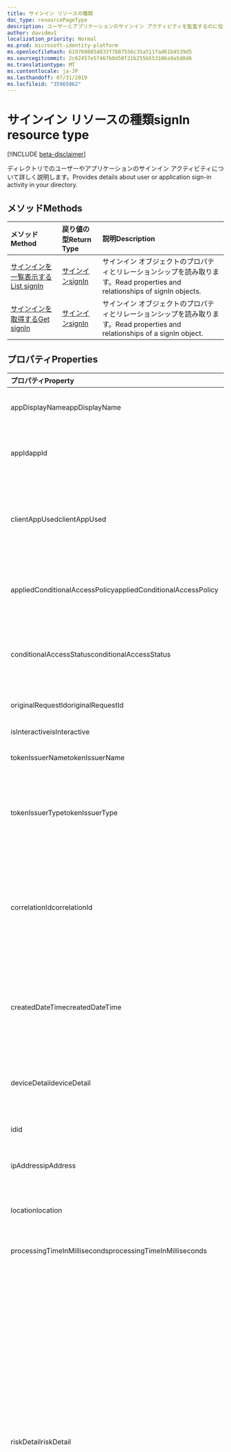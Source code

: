 ```yaml
---
title: サインイン リソースの種類
doc_type: resourcePageType
description: ユーザーとアプリケーションのサインイン アクティビティを監査するのに役立つ Microsoft Graph API (REST) のサインイン リソースについて説明します (ベータ版)。
author: davidmu1
localization_priority: Normal
ms.prod: microsoft-identity-platform
ms.openlocfilehash: 6197600854833f7887556c35a511fad61b4539d5
ms.sourcegitcommit: 2c62457e57467b8d50f21b255b553106a9a5d8d6
ms.translationtype: MT
ms.contentlocale: ja-JP
ms.lasthandoff: 07/31/2019
ms.locfileid: "35965062"
---
```

# <a name="signin-resource-type"></a><span data-ttu-id="e8921-103">サインイン リソースの種類</span><span class="sxs-lookup"><span data-stu-id="e8921-103">signIn resource type</span></span>

[!INCLUDE [beta-disclaimer](../../includes/beta-disclaimer.md)]

<span data-ttu-id="e8921-104">ディレクトリでのユーザーやアプリケーションのサインイン アクティビティについて詳しく説明します。</span><span class="sxs-lookup"><span data-stu-id="e8921-104">Provides details about user or application sign-in activity in your directory.</span></span> 

## <a name="methods"></a><span data-ttu-id="e8921-105">メソッド</span><span class="sxs-lookup"><span data-stu-id="e8921-105">Methods</span></span>

| <span data-ttu-id="e8921-106">メソッド</span><span class="sxs-lookup"><span data-stu-id="e8921-106">Method</span></span>           | <span data-ttu-id="e8921-107">戻り値の型</span><span class="sxs-lookup"><span data-stu-id="e8921-107">Return Type</span></span>    |<span data-ttu-id="e8921-108">説明</span><span class="sxs-lookup"><span data-stu-id="e8921-108">Description</span></span>|
|:---------------|:--------|:----------|
|[<span data-ttu-id="e8921-109">サインインを一覧表示する</span><span class="sxs-lookup"><span data-stu-id="e8921-109">List signIn</span></span>](../api/signin-list.md) | [<span data-ttu-id="e8921-110">サインイン</span><span class="sxs-lookup"><span data-stu-id="e8921-110">signIn</span></span>](signin.md) |<span data-ttu-id="e8921-111">サインイン オブジェクトのプロパティとリレーションシップを読み取ります。</span><span class="sxs-lookup"><span data-stu-id="e8921-111">Read properties and relationships of signIn objects.</span></span>|
|[<span data-ttu-id="e8921-112">サインインを取得する</span><span class="sxs-lookup"><span data-stu-id="e8921-112">Get signIn</span></span>](../api/signin-get.md) | [<span data-ttu-id="e8921-113">サインイン</span><span class="sxs-lookup"><span data-stu-id="e8921-113">signIn</span></span>](signin.md) |<span data-ttu-id="e8921-114">サインイン オブジェクトのプロパティとリレーションシップを読み取ります。</span><span class="sxs-lookup"><span data-stu-id="e8921-114">Read properties and relationships of a signIn object.</span></span>|

## <a name="properties"></a><span data-ttu-id="e8921-115">プロパティ</span><span class="sxs-lookup"><span data-stu-id="e8921-115">Properties</span></span>
| <span data-ttu-id="e8921-116">プロパティ</span><span class="sxs-lookup"><span data-stu-id="e8921-116">Property</span></span>     | <span data-ttu-id="e8921-117">型</span><span class="sxs-lookup"><span data-stu-id="e8921-117">Type</span></span>   |<span data-ttu-id="e8921-118">説明</span><span class="sxs-lookup"><span data-stu-id="e8921-118">Description</span></span>|
|:---------------|:--------|:----------|
|<span data-ttu-id="e8921-119">appDisplayName</span><span class="sxs-lookup"><span data-stu-id="e8921-119">appDisplayName</span></span>|<span data-ttu-id="e8921-120">String</span><span class="sxs-lookup"><span data-stu-id="e8921-120">String</span></span>|<span data-ttu-id="e8921-121">Azure ポータルで表示されるアプリケーション名を参照します。</span><span class="sxs-lookup"><span data-stu-id="e8921-121">Refers to the application name displayed in the Azure Portal.</span></span>|
|<span data-ttu-id="e8921-122">appId</span><span class="sxs-lookup"><span data-stu-id="e8921-122">appId</span></span>|<span data-ttu-id="e8921-123">String</span><span class="sxs-lookup"><span data-stu-id="e8921-123">String</span></span>|<span data-ttu-id="e8921-124">Azure Active Directory でのアプリケーション ID を表す一意の GUID を参照します。</span><span class="sxs-lookup"><span data-stu-id="e8921-124">Refers to the Unique GUID representing Application Id in the Azure Active Directory.</span></span>|
|<span data-ttu-id="e8921-125">clientAppUsed</span><span class="sxs-lookup"><span data-stu-id="e8921-125">clientAppUsed</span></span>|<span data-ttu-id="e8921-126">String</span><span class="sxs-lookup"><span data-stu-id="e8921-126">String</span></span>|<span data-ttu-id="e8921-127">サインインに使用するレガシ クライアントを示します。例:</span><span class="sxs-lookup"><span data-stu-id="e8921-127">Provides the legacy client used for sign-in activty.E.g.</span></span> <span data-ttu-id="e8921-128">ブラウザー、Exchange Active Sync、先進認証クライアント、IMAP、MAPI、SMTP、POP が含まれます。</span><span class="sxs-lookup"><span data-stu-id="e8921-128">includes Browser, Exchange Active Sync,Modern clients, IMAP, MAPI, SMTP, POP.</span></span>|
|<span data-ttu-id="e8921-129">appliedConditionalAccessPolicy</span><span class="sxs-lookup"><span data-stu-id="e8921-129">appliedConditionalAccessPolicy</span></span>|<span data-ttu-id="e8921-130">[conditionalAccessPolicy](conditionalaccesspolicy.md) コレクション</span><span class="sxs-lookup"><span data-stu-id="e8921-130">[conditionalAccessPolicy](conditionalaccesspolicy.md) collection</span></span>|<span data-ttu-id="e8921-131">対応するサインイン アクティビティでトリガーされる条件付きアクセス ポリシーの一覧を示します。</span><span class="sxs-lookup"><span data-stu-id="e8921-131">Provides a list of conditional access policies that are triggered by the corresponding sign-in activity.</span></span>|
|<span data-ttu-id="e8921-132">conditionalAccessStatus</span><span class="sxs-lookup"><span data-stu-id="e8921-132">conditionalAccessStatus</span></span>|<span data-ttu-id="e8921-133">string</span><span class="sxs-lookup"><span data-stu-id="e8921-133">string</span></span>| <span data-ttu-id="e8921-134">トリガーされる条件付きアクセス ポリシーの状態を示します。</span><span class="sxs-lookup"><span data-stu-id="e8921-134">Provides the status of the conditional access policy triggered.</span></span> <span data-ttu-id="e8921-135">使用可能な値は、`success`、`failure`、`notApplied`、`unknownFutureValue` です。</span><span class="sxs-lookup"><span data-stu-id="e8921-135">Possible values are: `success`, `failure`, `notApplied`, `unknownFutureValue`.</span></span>|
|<span data-ttu-id="e8921-136">originalRequestId</span><span class="sxs-lookup"><span data-stu-id="e8921-136">originalRequestId</span></span>|<span data-ttu-id="e8921-137">String</span><span class="sxs-lookup"><span data-stu-id="e8921-137">String</span></span>|<span data-ttu-id="e8921-138">認証シーケンスで最初の要求の要求 ID です。</span><span class="sxs-lookup"><span data-stu-id="e8921-138">The request id of the first request in the authentication sequence.</span></span>|
|<span data-ttu-id="e8921-139">isInteractive</span><span class="sxs-lookup"><span data-stu-id="e8921-139">isInteractive</span></span>|<span data-ttu-id="e8921-140">Boolean</span><span class="sxs-lookup"><span data-stu-id="e8921-140">Boolean</span></span>|<span data-ttu-id="e8921-141">サインインが対話型かどうかを示します。</span><span class="sxs-lookup"><span data-stu-id="e8921-141">Indicates if a signIn is interactive or not.</span></span>|
|<span data-ttu-id="e8921-142">tokenIssuerName</span><span class="sxs-lookup"><span data-stu-id="e8921-142">tokenIssuerName</span></span>|<span data-ttu-id="e8921-143">String</span><span class="sxs-lookup"><span data-stu-id="e8921-143">String</span></span>|<span data-ttu-id="e8921-144">ID プロバイダーの名前 (例: sts.microsoft.com) </span><span class="sxs-lookup"><span data-stu-id="e8921-144">Name of the identity Provider (e.g. sts.microsoft.com)</span></span>|
|<span data-ttu-id="e8921-145">tokenIssuerType</span><span class="sxs-lookup"><span data-stu-id="e8921-145">tokenIssuerType</span></span>|<span data-ttu-id="e8921-146">String</span><span class="sxs-lookup"><span data-stu-id="e8921-146">String</span></span>|<span data-ttu-id="e8921-147">identityProvider の種類を示します。</span><span class="sxs-lookup"><span data-stu-id="e8921-147">Provides the type of identityProvider.</span></span> <span data-ttu-id="e8921-148">使用可能な値は、`AzureAD`、`ADFederationServices`、`UnknownFutureValue` です。</span><span class="sxs-lookup"><span data-stu-id="e8921-148">Possible values are `AzureAD`, `ADFederationServices`, `UnknownFutureValue`.</span></span>|
|<span data-ttu-id="e8921-149">correlationId</span><span class="sxs-lookup"><span data-stu-id="e8921-149">correlationId</span></span>|<span data-ttu-id="e8921-150">String</span><span class="sxs-lookup"><span data-stu-id="e8921-150">String</span></span>|<span data-ttu-id="e8921-151">サインインが開始されるときに、クライアントから送信される ID を参照します。</span><span class="sxs-lookup"><span data-stu-id="e8921-151">Refers to the ID that's sent from the client when the sign-in is initiated.</span></span> <span data-ttu-id="e8921-152">これは、ヘルプデスクまたはサポートに問い合わせをするときに、対応するサインイン アクティビティのトラブルシューティングに使用されます。</span><span class="sxs-lookup"><span data-stu-id="e8921-152">This is used for troubleshooting the corresponding sign-in activity when calling helpdesk or support.</span></span>|
|<span data-ttu-id="e8921-153">createdDateTime</span><span class="sxs-lookup"><span data-stu-id="e8921-153">createdDateTime</span></span>|<span data-ttu-id="e8921-154">DateTimeOffset</span><span class="sxs-lookup"><span data-stu-id="e8921-154">DateTimeOffset</span></span>|<span data-ttu-id="e8921-155">サインインが開始された日付を示します。</span><span class="sxs-lookup"><span data-stu-id="e8921-155">Provides the date and time the sign-in was initiated.</span></span> <span data-ttu-id="e8921-156">Timestamp 型は、常に UTC 時間です。</span><span class="sxs-lookup"><span data-stu-id="e8921-156">The Timestamp type is always in UTC time.</span></span> <span data-ttu-id="e8921-157">たとえば、2014 年 1 月 1 日午前 0 時 (UTC) は、次のようになります。`'2014-01-01T00:00:00Z'`</span><span class="sxs-lookup"><span data-stu-id="e8921-157">For example, midnight UTC on Jan 1, 2014 would look like this: `'2014-01-01T00:00:00Z'`</span></span>|
|<span data-ttu-id="e8921-158">deviceDetail</span><span class="sxs-lookup"><span data-stu-id="e8921-158">deviceDetail</span></span>|[<span data-ttu-id="e8921-159">deviceDetail</span><span class="sxs-lookup"><span data-stu-id="e8921-159">deviceDetail</span></span>](devicedetail.md)|<span data-ttu-id="e8921-160">サインインが発生した場所からデバイスの情報を提供します。</span><span class="sxs-lookup"><span data-stu-id="e8921-160">Provides the device information from where the sign-in occurred.</span></span> <span data-ttu-id="e8921-161">これは、deviceId、OS、ブラウザーなどの情報が含まれます。</span><span class="sxs-lookup"><span data-stu-id="e8921-161">It inclules information like deviceId, OS, browser.</span></span> |
|<span data-ttu-id="e8921-162">id</span><span class="sxs-lookup"><span data-stu-id="e8921-162">id</span></span>|<span data-ttu-id="e8921-163">String</span><span class="sxs-lookup"><span data-stu-id="e8921-163">String</span></span>|<span data-ttu-id="e8921-164">サインイン アクティビティを表す一意の ID を示します。</span><span class="sxs-lookup"><span data-stu-id="e8921-164">Indicates unique ID representing the sign-in activity.</span></span>|
|<span data-ttu-id="e8921-165">ipAddress</span><span class="sxs-lookup"><span data-stu-id="e8921-165">ipAddress</span></span>|<span data-ttu-id="e8921-166">String</span><span class="sxs-lookup"><span data-stu-id="e8921-166">String</span></span>|<span data-ttu-id="e8921-167">サインインが発生した場所から、クライアントの IP アドレスを提供します。</span><span class="sxs-lookup"><span data-stu-id="e8921-167">Provides the IP address of the client from where the sign-in occurred.</span></span>|
|<span data-ttu-id="e8921-168">location</span><span class="sxs-lookup"><span data-stu-id="e8921-168">location</span></span>|[<span data-ttu-id="e8921-169">signInLocation</span><span class="sxs-lookup"><span data-stu-id="e8921-169">signInLocation</span></span>](signinlocation.md)|<span data-ttu-id="e8921-170">サインインが発生した場所から市区町村、都道府県、2 文字の国コードを示します。</span><span class="sxs-lookup"><span data-stu-id="e8921-170">Provides the city, state and 2 letter country code from where the sign-in occurred.</span></span>|
|<span data-ttu-id="e8921-171">processingTimeInMilliseconds</span><span class="sxs-lookup"><span data-stu-id="e8921-171">processingTimeInMilliseconds</span></span>|<span data-ttu-id="e8921-172">Int</span><span class="sxs-lookup"><span data-stu-id="e8921-172">Int</span></span>|<span data-ttu-id="e8921-173">要求処理時間を AD STS のミリ秒単位で示します。</span><span class="sxs-lookup"><span data-stu-id="e8921-173">Provides the request processing time in milliseconds in AD STS</span></span>|
|<span data-ttu-id="e8921-174">riskDetail</span><span class="sxs-lookup"><span data-stu-id="e8921-174">riskDetail</span></span>|`riskDetail`|<span data-ttu-id="e8921-175">リスクの高いユーザー、サインイン、リスク イベントのいずれかの特定の状態の背後にある「理由」について示します。</span><span class="sxs-lookup"><span data-stu-id="e8921-175">Provides the 'reason' behind a specific state of a risky user, sign-in or a risk event.</span></span> <span data-ttu-id="e8921-176">使用可能な値: `none`、`adminGeneratedTemporaryPassword`、`userPerformedSecuredPasswordChange`、`userPerformedSecuredPasswordReset`、`adminConfirmedSigninSafe`、`aiConfirmedSigninSafe`、`userPassedMFADrivenByRiskBasedPolicy`、`adminDismissedAllRiskForUser`、`adminConfirmedSigninCompromised`、`unknownFutureValue`。</span><span class="sxs-lookup"><span data-stu-id="e8921-176">The possible values are: `none`, `adminGeneratedTemporaryPassword`, `userPerformedSecuredPasswordChange`, `userPerformedSecuredPasswordReset`, `adminConfirmedSigninSafe`, `aiConfirmedSigninSafe`, `userPassedMFADrivenByRiskBasedPolicy`, `adminDismissedAllRiskForUser`, `adminConfirmedSigninCompromised`, `unknownFutureValue`.</span></span> <span data-ttu-id="e8921-177">値 `none` は、ユーザーについて実行されたアクションまたはサインインが今のところないことを意味しています。</span><span class="sxs-lookup"><span data-stu-id="e8921-177">The value `none` means that no action has been performed on the user or sign-in so far.</span></span> <span data-ttu-id="e8921-178">**注:** このプロパティの詳細は、Azure AD Premium P2 のお客様のみ利用可能です。</span><span class="sxs-lookup"><span data-stu-id="e8921-178">**Note:** Details for this property are only available for Azure AD Premium P2 customers.</span></span> <span data-ttu-id="e8921-179">その他のお客様には `hidden` が返されます。</span><span class="sxs-lookup"><span data-stu-id="e8921-179">All other customers will be returned `hidden`.</span></span>|
|<span data-ttu-id="e8921-180">riskLevelAggregated</span><span class="sxs-lookup"><span data-stu-id="e8921-180">riskLevelAggregated</span></span>|`riskLevel`|<span data-ttu-id="e8921-181">集計されたリスク レベルを示します。</span><span class="sxs-lookup"><span data-stu-id="e8921-181">Provides the aggregated risk level.</span></span> <span data-ttu-id="e8921-182">使用可能な値: `none`、`low`、`medium`、`high`、`hidden`、`unknownFutureValue`。</span><span class="sxs-lookup"><span data-stu-id="e8921-182">The possible values are: `none`, `low`, `medium`, `high`, `hidden`, and `unknownFutureValue`.</span></span> <span data-ttu-id="e8921-183">値 `hidden` は、ユーザーまたはサインインが Azure AD Identity Protection で有効になっていないことを意味します。</span><span class="sxs-lookup"><span data-stu-id="e8921-183">The value `hidden` means the user or sign-in was not enabled for Azure AD Identity Protection.</span></span> <span data-ttu-id="e8921-184">**注:** このプロパティの詳細は、Azure AD Premium P2 のお客様のみ利用可能です。</span><span class="sxs-lookup"><span data-stu-id="e8921-184">**Note:** Details for this property are only available for Azure AD Premium P2 customers.</span></span> <span data-ttu-id="e8921-185">その他のお客様には `hidden` が返されます。</span><span class="sxs-lookup"><span data-stu-id="e8921-185">All other customers will be returned `hidden`.</span></span>|
|<span data-ttu-id="e8921-186">riskLevelDuringSignIn</span><span class="sxs-lookup"><span data-stu-id="e8921-186">riskLevelDuringSignIn</span></span>|`riskLevel`|<span data-ttu-id="e8921-187">サインイン時のリスク レベルを示します。</span><span class="sxs-lookup"><span data-stu-id="e8921-187">Provides the risk level during sign-in.</span></span> <span data-ttu-id="e8921-188">使用可能な値: `none`、`low`、`medium`、`high`、`hidden`、`unknownFutureValue`。</span><span class="sxs-lookup"><span data-stu-id="e8921-188">The possible values are: `none`, `low`, `medium`, `high`, `hidden`, and `unknownFutureValue`.</span></span> <span data-ttu-id="e8921-189">値 `hidden` は、ユーザーまたはサインインが Azure AD Identity Protection で有効になっていないことを意味します。</span><span class="sxs-lookup"><span data-stu-id="e8921-189">The value `hidden` means the user or sign-in was not enabled for Azure AD Identity Protection.</span></span> <span data-ttu-id="e8921-190">**注:** このプロパティの詳細は、Azure AD Premium P2 のお客様のみ利用可能です。</span><span class="sxs-lookup"><span data-stu-id="e8921-190">**Note:** Details for this property are only available for Azure AD Premium P2 customers.</span></span> <span data-ttu-id="e8921-191">その他のお客様には `hidden` が返されます。</span><span class="sxs-lookup"><span data-stu-id="e8921-191">All other customers will be returned `hidden`.</span></span>|
|<span data-ttu-id="e8921-192">riskEventTypes</span><span class="sxs-lookup"><span data-stu-id="e8921-192">riskEventTypes</span></span>|<span data-ttu-id="e8921-193">`riskEventType` コレクション</span><span class="sxs-lookup"><span data-stu-id="e8921-193">`riskEventType` collection</span></span>|<span data-ttu-id="e8921-194">サインインに関連付けられているリスク イベントの種類の一覧を示します。</span><span class="sxs-lookup"><span data-stu-id="e8921-194">Provides the list of risk event types associated with the sign-in.</span></span> <span data-ttu-id="e8921-195">使用可能な値: `unlikelyTravel`、`anonymizedIPAddress`、`maliciousIPAddress`、`unfamiliarFeatures`、`malwareInfectedIPAddress`、`suspiciousIPAddress`、`leakedCredentials`、`investigationsThreatIntelligence`、`generic`、`unknownFutureValue`。</span><span class="sxs-lookup"><span data-stu-id="e8921-195">The possible values are: `unlikelyTravel`, `anonymizedIPAddress`, `maliciousIPAddress`, `unfamiliarFeatures`, `malwareInfectedIPAddress`, `suspiciousIPAddress`, `leakedCredentials`, `investigationsThreatIntelligence`,  `generic`, and `unknownFutureValue`.</span></span>|
|<span data-ttu-id="e8921-196">riskState</span><span class="sxs-lookup"><span data-stu-id="e8921-196">riskState</span></span>|`riskState`|<span data-ttu-id="e8921-197">リスクの高いユーザー、サインイン、リスク イベントの「リスクの状態」について示します。</span><span class="sxs-lookup"><span data-stu-id="e8921-197">Provides the 'risk state' of a risky user, sign-in or a risk event.</span></span> <span data-ttu-id="e8921-198">使用可能な値: `none`、`confirmedSafe`、`remediated`、`dismissed`、`atRisk`、`confirmedCompromised`、`unknownFutureValue`。</span><span class="sxs-lookup"><span data-stu-id="e8921-198">The possible values are: `none`, `confirmedSafe`, `remediated`, `dismissed`, `atRisk`, `confirmedCompromised`, `unknownFutureValue`.</span></span>|
|<span data-ttu-id="e8921-199">mfaDetail</span><span class="sxs-lookup"><span data-stu-id="e8921-199">mfaDetail</span></span>|[<span data-ttu-id="e8921-200">mfaDetail</span><span class="sxs-lookup"><span data-stu-id="e8921-200">mfaDetail</span></span>](mfadetail.md)|<span data-ttu-id="e8921-201">MFA が必要か、対応するサインインの MFA の状態など MFA 関連の情報を提供します。</span><span class="sxs-lookup"><span data-stu-id="e8921-201">Provides the MFA related information like MFA Required, MFA Status for the corresponding sign-in.</span></span>|
|<span data-ttu-id="e8921-202">networkLocationDetails</span><span class="sxs-lookup"><span data-stu-id="e8921-202">networkLocationDetails</span></span>|<span data-ttu-id="e8921-203">[networkLocationDetail](networklocationdetail.md) コレクション</span><span class="sxs-lookup"><span data-stu-id="e8921-203">[networkLocationDetail](networklocationdetail.md) collection</span></span>|<span data-ttu-id="e8921-204">ネットワーク上の場所について詳細を示します。</span><span class="sxs-lookup"><span data-stu-id="e8921-204">Provides details about the network location.</span></span>|
|<span data-ttu-id="e8921-205">status</span><span class="sxs-lookup"><span data-stu-id="e8921-205">status</span></span>|[<span data-ttu-id="e8921-206">signInStatus</span><span class="sxs-lookup"><span data-stu-id="e8921-206">signInStatus</span></span>](signinstatus.md)|<span data-ttu-id="e8921-207">サインイン状態について示します。</span><span class="sxs-lookup"><span data-stu-id="e8921-207">Provides the sign-in status.</span></span> <span data-ttu-id="e8921-208">使用可能な値は、`Success`、`Failure` です。</span><span class="sxs-lookup"><span data-stu-id="e8921-208">Possible values include `Success` and `Failure`.</span></span>|
|<span data-ttu-id="e8921-209">userDisplayName</span><span class="sxs-lookup"><span data-stu-id="e8921-209">userDisplayName</span></span>|<span data-ttu-id="e8921-210">String</span><span class="sxs-lookup"><span data-stu-id="e8921-210">String</span></span>|<span data-ttu-id="e8921-211">ユーザーの表示名を示します。</span><span class="sxs-lookup"><span data-stu-id="e8921-211">Indicates the display Name of the User.</span></span>|
|<span data-ttu-id="e8921-212">userId</span><span class="sxs-lookup"><span data-stu-id="e8921-212">userId</span></span>|<span data-ttu-id="e8921-213">String</span><span class="sxs-lookup"><span data-stu-id="e8921-213">String</span></span>|<span data-ttu-id="e8921-214">ユーザーのユーザー ID を示します。</span><span class="sxs-lookup"><span data-stu-id="e8921-214">Indicates the userId of the user.</span></span>|
|<span data-ttu-id="e8921-215">userPrincipalName</span><span class="sxs-lookup"><span data-stu-id="e8921-215">userPrincipalName</span></span>|<span data-ttu-id="e8921-216">String</span><span class="sxs-lookup"><span data-stu-id="e8921-216">String</span></span>|<span data-ttu-id="e8921-217">ユーザーの UPN を示します。</span><span class="sxs-lookup"><span data-stu-id="e8921-217">Indicates the UPN of the user.</span></span>|
|<span data-ttu-id="e8921-218">resourceDisplayName</span><span class="sxs-lookup"><span data-stu-id="e8921-218">resourceDisplayName</span></span>|<span data-ttu-id="e8921-219">String</span><span class="sxs-lookup"><span data-stu-id="e8921-219">String</span></span>|<span data-ttu-id="e8921-220">ユーザーがサインインしているリソースの名前を示します。</span><span class="sxs-lookup"><span data-stu-id="e8921-220">Indicates the name of the resource that the user signed into</span></span>|
|<span data-ttu-id="e8921-221">resourceId</span><span class="sxs-lookup"><span data-stu-id="e8921-221">resourceId</span></span>|<span data-ttu-id="e8921-222">String</span><span class="sxs-lookup"><span data-stu-id="e8921-222">String</span></span>|<span data-ttu-id="e8921-223">ユーザーがサインインしているリソースの ID を示します。</span><span class="sxs-lookup"><span data-stu-id="e8921-223">Indicates the Id of the resource that the user signed into.</span></span>|
|<span data-ttu-id="e8921-224">authenticationMethodsUsed</span><span class="sxs-lookup"><span data-stu-id="e8921-224">authenticationMethodsUsed</span></span>|<span data-ttu-id="e8921-225">String</span><span class="sxs-lookup"><span data-stu-id="e8921-225">String</span></span>|<span data-ttu-id="e8921-226">使用される認証方法の一覧を示します</span><span class="sxs-lookup"><span data-stu-id="e8921-226">Indicates the list of Authentication methods used</span></span>|

## <a name="relationships"></a><span data-ttu-id="e8921-227">関係</span><span class="sxs-lookup"><span data-stu-id="e8921-227">Relationships</span></span>
<span data-ttu-id="e8921-228">なし</span><span class="sxs-lookup"><span data-stu-id="e8921-228">None</span></span>


## <a name="json-representation"></a><span data-ttu-id="e8921-229">JSON 表記</span><span class="sxs-lookup"><span data-stu-id="e8921-229">JSON representation</span></span>

<span data-ttu-id="e8921-230">以下は、リソースの JSON 表記です。</span><span class="sxs-lookup"><span data-stu-id="e8921-230">Here is a JSON representation of the resource.</span></span>

<!-- {
  "blockType": "resource",
  "optionalProperties": [

  ],
  "@odata.type": "microsoft.graph.signIn"
}-->

```json
{
  "id": "String (identifier)",
  "createdDateTime": "String (timestamp)",
  "userDisplayName": "String",
  "userPrincipalName": "String",
  "userId": "String",
  "appDisplayName": "String",
  "appId": "String",
  "ipAddress": "String",
  "clientAppUsed": "String",
  "mfaDetail": {"@odata.type": "microsoft.graph.mfaDetail"},
  "correlationId": "String",
  "conditionalAccessStatus": "string",
  "appliedConditionalAccessPolicy": [{"@odata.type": "microsoft.graph.appliedConditionalAccessPolicy"}],
  "originalRequestId": "String",
  "isInteractive": "String",
  "tokenIssuerName": "String",
  "tokenIssuerType": "String",
  "deviceDetail": {"@odata.type": "microsoft.graph.deviceDetail"},
  "location": {"@odata.type": "microsoft.graph.signInLocation"},
  "riskDetail": "string",
  "riskLevelAggregated": "string",
  "riskLevelDuringSignIn": "string",
  "riskState": "string",
  "riskEventTypes": ["String"],
  "resourceDisplayName": "string",
  "resourceId": "string",
  "authenticationMethodsUsed": "string",
  "status": {"@odata.type": "microsoft.graph.signInStatus"},
  "processingTimeInMilliseconds": 12356,
  "networkLocationDetails": [{"@odata.type": "microsoft.graph.networkLocationDetail"}]
}

```

<!-- uuid: 8fcb5dbc-d5aa-4681-8e31-b001d5168d79
2015-10-25 14:57:30 UTC -->
<!-- {
  "type": "#page.annotation",
  "description": "signIn resource",
  "keywords": "",
  "section": "documentation",
  "tocPath": ""
}-->
